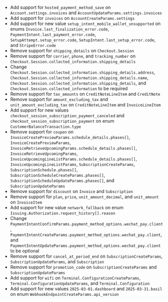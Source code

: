 * Add support for `hosted_payment_method_save` on `Account.settings.invoices` and `AccountUpdateParams.settings.invoices`
* Add support for `invoices` on `AccountCreateParams.settings`
* Add support for new value `setup_intent_mobile_wallet_unsupported` on enums `Invoice.last_finalization_error.code`, `PaymentIntent.last_payment_error.code`, `SetupAttempt.setup_error.code`, `SetupIntent.last_setup_error.code`, and `StripeError.code`
* Remove support for `shipping_details` on `Checkout.Session`
* Remove support for `carrier`, `phone`, and `tracking_number` on `Checkout.Session.collected_information.shipping_details`
* Change `Checkout.Session.collected_information.shipping_details.address`, `Checkout.Session.collected_information.shipping_details.name`, `Checkout.Session.collected_information.shipping_details`, and `Checkout.Session.collected_information` to be required
* Remove support for `tax_amounts` on `CreditNoteLineItem` and `CreditNote`
* Remove support for `amount_excluding_tax` and `unit_amount_excluding_tax` on `CreditNoteLineItem` and `InvoiceLineItem`
* Add support for new values `checkout_session_subscription_payment_canceled` and `checkout_session_subscription_payment` on enum `CustomerBalanceTransaction.type`
* Remove support for `coupon` on `InvoiceCreatePreviewParams.schedule_details.phases[]`, `InvoiceCreatePreviewParams`, `InvoiceRetrieveUpcomingParams.schedule_details.phases[]`, `InvoiceRetrieveUpcomingParams`, `InvoiceUpcomingLineListParams.schedule_details.phases[]`, `InvoiceUpcomingLineListParams`, `SubscriptionCreateParams`, `SubscriptionSchedule.phases[]`, `SubscriptionScheduleCreateParams.phases[]`, `SubscriptionScheduleUpdateParams.phases[]`, and `SubscriptionUpdateParams`
* Remove support for `discount` on `Invoice` and `Subscription`
* Remove support for `plan`, `price`, `unit_amount_decimal`, and `unit_amount` on `InvoiceItem`
* Add support for new value `network_fallback` on enum `Issuing.Authorization.request_history[].reason`
* Change `PaymentIntentConfirmParams.payment_method_options.wechat_pay.client`, `PaymentIntentCreateParams.payment_method_options.wechat_pay.client`, and `PaymentIntentUpdateParams.payment_method_options.wechat_pay.client` to be optional
* Remove support for `cancel_at_period_end` on `SubscriptionCreateParams`, `SubscriptionUpdateParams`, and `Subscription`
* Remove support for `promotion_code` on `SubscriptionCreateParams` and `SubscriptionUpdateParams`
* Add support for `wifi` on `Terminal.ConfigurationCreateParams`, `Terminal.ConfigurationUpdateParams`, and `Terminal.Configuration`
* Add support for new values `2025-03-01.dashboard` and `2025-03-31.basil` on enum `WebhookEndpointCreateParams.api_version`
